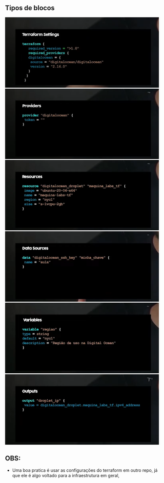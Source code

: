 ## Tipos de blocos 

![](assets/Pasted%20image%2020240825220635.png)
![](assets/Pasted%20image%2020240825220657.png)![](assets/Pasted%20image%2020240825220705.png)
![](assets/Pasted%20image%2020240825220716.png)
![](assets/Pasted%20image%2020240825220744.png)
![](assets/Pasted%20image%2020240825220748.png)
## OBS: 
- Uma boa pratica é usar as configurações do terraform em outro repo, já que ele é algo voltado para a infraestrutura em geral, 